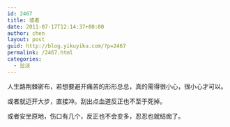 ```yaml
---
id: 2467
title: 或者
date: 2011-07-17T12:14:37+00:00
author: chen
layout: post
guid: http://blog.yikuyiku.com/?p=2467
permalink: /2467.html
categories:
  - 扯淡
---
```

人生路荆棘密布，若想要避开痛苦的形形总总，真的需得很小心，很小心才可以。

或者就迈开大步，直接冲。刮出点血道反正也不至于死掉。

或者安坐原地，伤口有几个，反正也不会变多，忍忍也就结痂了。